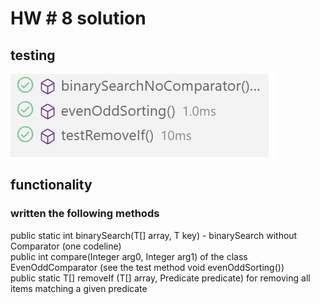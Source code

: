 #   HW # 8 solution
## testing
![alt text](image-1.png)

## functionality
###   written the following methods
public static <T> int binarySearch(T[] array, T key) - binarySearch without Comparator (one codeline) <br>
public int compare(Integer arg0, Integer arg1) of the class EvenOddComparator (see the test method void evenOddSorting()) <br>
public static <T> T[] removeIf (T[] array, Predicate<T> predicate) for removing all items matching a given predicate


